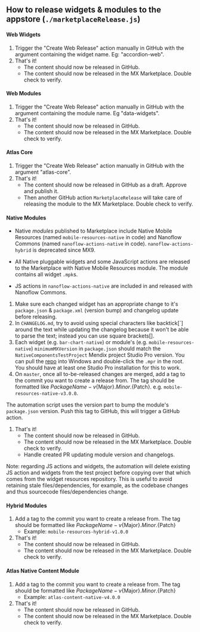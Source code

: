 ## How to release widgets & modules to the appstore (`./marketplaceRelease.js`)

#### Web Widgets

1. Trigger the "Create Web Release" action manually in GitHub with the argument containing the widget name. Eg: "accordion-web".
2. That's it!
    - The content should now be released in GitHub.
    - The content should now be released in the MX Marketplace. Double check to verify.

#### Web Modules

1. Trigger the "Create Web Release" action manually in GitHub with the argument containing the module name. Eg "data-widgets".
2. That's it!
    - The content should now be released in GitHub.
    - The content should now be released in the MX Marketplace. Double check to verify.

#### Atlas Core

1. Trigger the "Create Web Release" action manually in GitHub with the argument "atlas-core".
2. That's it!
    - The content should now be released in GitHub as a draft. Approve and publish it.
    - Then another GitHub action `MarketplaceRelease` will take care of releasing the module to the MX Marketplace. Double check to verify.

#### Native Modules

-   Native _modules_ published to Marketplace include Native Mobile Resources (named `mobile-resources-native` in code) and Nanoflow Commons (named `nanoflow-actions-native` in code). `nanoflow-actions-hybrid` is deprecated since MX9.

-   All Native pluggable widgets and some JavaScript actions are released to the Marketplace with Native Mobile Resources module. The module contains all widget `.mpk`s.

-   JS actions in `nanoflow-actions-native` are included in and released with Nanoflow Commons.

1. Make sure each changed widget has an appropriate change to it's `package.json` & `package.xml` (version bump) and changelog update before releasing.
1. In `CHANGELOG.md`, try to avoid using special characters like backtick[`] around the text while updating the changelog because it won't be able to parse the text; instead you can use square brackets[].
1. Each widget (e.g. `bar-chart-native`) or module's (e.g. `mobile-resources-native`) `minimumMXVersion` in `package.json` should match the `NativeComponentsTestProject` Mendix project Studio Pro version. You can pull the [repo](https://github.com/mendix/Native-Mobile-Resources) into Windows and double-click the `.mpr` in the root. You should have at least one Studio Pro installation for this to work.
1. On `master`, once all to-be-released changes are merged, add a tag to the commit you want to create a release from. The tag should
   be formatted like ${PackageName}-v${Major}.${Minor}.${Patch}. e.g. `mobile-resources-native-v3.0.0`.

The automation script uses the version part to bump the module's `package.json` version. Push this tag to GitHub, this will trigger a GitHub action.

1. That's it!
    - The content should now be released in GitHub.
    - The content should now be released in the MX Marketplace. Double check to verify.
    - Handle created PR updating module version and changelogs.

Note: regarding JS actions and widgets, the automation will delete existing JS action and widgets from the test project before copying over that which comes from the widget resources repository. This is useful to avoid retaining stale files/dependencies, for example, as the codebase changes and thus sourcecode files/dependencies change.

#### Hybrid Modules

1. Add a tag to the commit you want to create a release from. The tag should be formatted like ${PackageName}-v${Major}.${Minor}.${Patch}
    - Example: `mobile-resources-hybrid-v1.0.0`
1. That's it!
    - The content should now be released in GitHub.
    - The content should now be released in the MX Marketplace. Double check to verify.

#### Atlas Native Content Module

1. Add a tag to the commit you want to create a release from. The tag should be formatted like ${PackageName}-v${Major}.${Minor}.${Patch}
    - Example: `atlas-content-native-v4.0.0`
1. That's it!
    - The content should now be released in GitHub.
    - The content should now be released in the MX Marketplace. Double check to verify.
